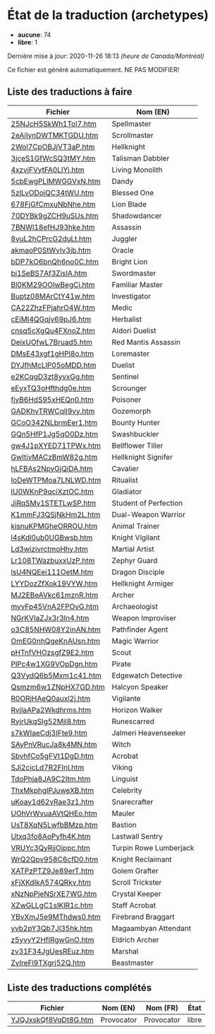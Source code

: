 # État de la traduction (archetypes)

 * **aucune**: 74
 * **libre**: 1


Dernière mise à jour: 2020-11-26 18:13 *(heure de Canada/Montréal)*

Ce fichier est généré automatiquement. NE PAS MODIFIER!
## Liste des traductions à faire

| Fichier   | Nom (EN)    |
|-----------|-------------|
|[25NJcH5SkWh1Tol7.htm](archetypes/25NJcH5SkWh1Tol7.htm)|Spellmaster|
|[2eAiIynDWTMKTGDU.htm](archetypes/2eAiIynDWTMKTGDU.htm)|Scrollmaster|
|[2Wol7CpOBJjVT3aP.htm](archetypes/2Wol7CpOBJjVT3aP.htm)|Hellknight|
|[3jceS1GfWcSQ3tMY.htm](archetypes/3jceS1GfWcSQ3tMY.htm)|Talisman Dabbler|
|[4xzvjFVytFA0LIYj.htm](archetypes/4xzvjFVytFA0LIYj.htm)|Living Monolith|
|[5cbEwgPLlMWGGVxN.htm](archetypes/5cbEwgPLlMWGGVxN.htm)|Dandy|
|[5zILvODoiQC34tWU.htm](archetypes/5zILvODoiQC34tWU.htm)|Blessed One|
|[678FjGfCmxuNbNhe.htm](archetypes/678FjGfCmxuNbNhe.htm)|Lion Blade|
|[70DYBk9gZCH9uSUs.htm](archetypes/70DYBk9gZCH9uSUs.htm)|Shadowdancer|
|[7BNWl18efHJ93hke.htm](archetypes/7BNWl18efHJ93hke.htm)|Assassin|
|[8vuL2hCPrcG2duLt.htm](archetypes/8vuL2hCPrcG2duLt.htm)|Juggler|
|[akmaoP0StWvIv3jb.htm](archetypes/akmaoP0StWvIv3jb.htm)|Oracle|
|[bDP7kO6bnQh6no0C.htm](archetypes/bDP7kO6bnQh6no0C.htm)|Bright Lion|
|[bi1SeBS7Af3ZisIA.htm](archetypes/bi1SeBS7Af3ZisIA.htm)|Swordmaster|
|[Bl0KM29OOlwBegCi.htm](archetypes/Bl0KM29OOlwBegCi.htm)|Familiar Master|
|[Buptz08MArCtY41w.htm](archetypes/Buptz08MArCtY41w.htm)|Investigator|
|[CA22ZhzFPjahrO4W.htm](archetypes/CA22ZhzFPjahrO4W.htm)|Medic|
|[cEiMI4QGqjv69pJ6.htm](archetypes/cEiMI4QGqjv69pJ6.htm)|Herbalist|
|[cnsq5cXgQu4FXnoZ.htm](archetypes/cnsq5cXgQu4FXnoZ.htm)|Aldori Duelist|
|[DeixUOfwL7Bruad5.htm](archetypes/DeixUOfwL7Bruad5.htm)|Red Mantis Assassin|
|[DMsE43xgf1gHPl8o.htm](archetypes/DMsE43xgf1gHPl8o.htm)|Loremaster|
|[DYJfhMcLlP05oMDD.htm](archetypes/DYJfhMcLlP05oMDD.htm)|Duelist|
|[e2KCqgD3zt8yvxGg.htm](archetypes/e2KCqgD3zt8yvxGg.htm)|Sentinel|
|[eEyxTQ3oHfthdg0e.htm](archetypes/eEyxTQ3oHfthdg0e.htm)|Scrounger|
|[fjyB6HdS95xHEQn0.htm](archetypes/fjyB6HdS95xHEQn0.htm)|Poisoner|
|[GADKhvTRWCqlI9vy.htm](archetypes/GADKhvTRWCqlI9vy.htm)|Oozemorph|
|[GCoO342NLbrmEer1.htm](archetypes/GCoO342NLbrmEer1.htm)|Bounty Hunter|
|[GQn5HfP1Jg5qO0Dz.htm](archetypes/GQn5HfP1Jg5qO0Dz.htm)|Swashbuckler|
|[gw4J1pXYED71TPWx.htm](archetypes/gw4J1pXYED71TPWx.htm)|Bellflower Tiller|
|[GwItivMACzBmW82g.htm](archetypes/GwItivMACzBmW82g.htm)|Hellknight Signifer|
|[hLFBAs2NpyGjQiDA.htm](archetypes/hLFBAs2NpyGjQiDA.htm)|Cavalier|
|[IoDeWTPMoa7LNLWD.htm](archetypes/IoDeWTPMoa7LNLWD.htm)|Ritualist|
|[IU0WKnP9qciXztOC.htm](archetypes/IU0WKnP9qciXztOC.htm)|Gladiator|
|[JiRqSMv1STETLwSP.htm](archetypes/JiRqSMv1STETLwSP.htm)|Student of Perfection|
|[K1mmFJ3QSjNkHm2L.htm](archetypes/K1mmFJ3QSjNkHm2L.htm)|Dual-Weapon Warrior|
|[kisnuKPMGheORROU.htm](archetypes/kisnuKPMGheORROU.htm)|Animal Trainer|
|[l4sKdl0ub0UGBwsb.htm](archetypes/l4sKdl0ub0UGBwsb.htm)|Knight Vigilant|
|[Ld3wizivrctmoHhy.htm](archetypes/Ld3wizivrctmoHhy.htm)|Martial Artist|
|[Lr108TWazbuxxUzP.htm](archetypes/Lr108TWazbuxxUzP.htm)|Zephyr Guard|
|[lsU4NQEei111OetM.htm](archetypes/lsU4NQEei111OetM.htm)|Dragon Disciple|
|[LYYDozZfXok19VYW.htm](archetypes/LYYDozZfXok19VYW.htm)|Hellknight Armiger|
|[MJ2EBeAVkc61mznR.htm](archetypes/MJ2EBeAVkc61mznR.htm)|Archer|
|[myvFp45VnA2FPOvG.htm](archetypes/myvFp45VnA2FPOvG.htm)|Archaeologist|
|[NGrKVIaZJx3r3In4.htm](archetypes/NGrKVIaZJx3r3In4.htm)|Weapon Improviser|
|[o3C85NHW08Y2inAN.htm](archetypes/o3C85NHW08Y2inAN.htm)|Pathfinder Agent|
|[OmEG0nhQgeKnAUsn.htm](archetypes/OmEG0nhQgeKnAUsn.htm)|Magic Warrior|
|[pHTnfVHOzsgfZ9E2.htm](archetypes/pHTnfVHOzsgfZ9E2.htm)|Scout|
|[PlPc4w1XG9VOpDgn.htm](archetypes/PlPc4w1XG9VOpDgn.htm)|Pirate|
|[Q3VydQ6b5Mxm1c41.htm](archetypes/Q3VydQ6b5Mxm1c41.htm)|Edgewatch Detective|
|[Qsmzm6w1ZNpHX7GD.htm](archetypes/Qsmzm6w1ZNpHX7GD.htm)|Halcyon Speaker|
|[R0ORjHAeQ0auxl2j.htm](archetypes/R0ORjHAeQ0auxl2j.htm)|Vigilante|
|[RvjlaAPa2Wkdhrms.htm](archetypes/RvjlaAPa2Wkdhrms.htm)|Horizon Walker|
|[RyjrUkqSIg52Mjl8.htm](archetypes/RyjrUkqSIg52Mjl8.htm)|Runescarred|
|[s7kWIaeCdj3IFte9.htm](archetypes/s7kWIaeCdj3IFte9.htm)|Jalmeri Heavenseeker|
|[SAyPnVRucJa8k4MN.htm](archetypes/SAyPnVRucJa8k4MN.htm)|Witch|
|[SbvhfCo5gFVt1DgD.htm](archetypes/SbvhfCo5gFVt1DgD.htm)|Acrobat|
|[SJi2cicLd7R2FInl.htm](archetypes/SJi2cicLd7R2FInl.htm)|Viking|
|[TdoPhja8JA9C2Itm.htm](archetypes/TdoPhja8JA9C2Itm.htm)|Linguist|
|[ThxMkphglPJuweXB.htm](archetypes/ThxMkphglPJuweXB.htm)|Celebrity|
|[uKoay1d62vRae3z1.htm](archetypes/uKoay1d62vRae3z1.htm)|Snarecrafter|
|[UOhVrWvuaAVtQHEo.htm](archetypes/UOhVrWvuaAVtQHEo.htm)|Mauler|
|[UsT8XqN5LwfbBMzp.htm](archetypes/UsT8XqN5LwfbBMzp.htm)|Bastion|
|[Utxq3fo8AoPyfh4K.htm](archetypes/Utxq3fo8AoPyfh4K.htm)|Lastwall Sentry|
|[VRUYc3QyRjjOjppc.htm](archetypes/VRUYc3QyRjjOjppc.htm)|Turpin Rowe Lumberjack|
|[WrQ2Qpv958C6cfD0.htm](archetypes/WrQ2Qpv958C6cfD0.htm)|Knight Reclaimant|
|[XATPzPTZ9Je89erT.htm](archetypes/XATPzPTZ9Je89erT.htm)|Golem Grafter|
|[xFjXKdIkA574QRkv.htm](archetypes/xFjXKdIkA574QRkv.htm)|Scroll Trickster|
|[xNzNpPjeNSrXE7WG.htm](archetypes/xNzNpPjeNSrXE7WG.htm)|Crystal Keeper|
|[XZwGLLgC1sIKlR1c.htm](archetypes/XZwGLLgC1sIKlR1c.htm)|Staff Acrobat|
|[YBvXmJ5e9MThdws0.htm](archetypes/YBvXmJ5e9MThdws0.htm)|Firebrand Braggart|
|[yvb2pY3Qb7Jl35hk.htm](archetypes/yvb2pY3Qb7Jl35hk.htm)|Magaambyan Attendant|
|[z5yvyY2HfIRgwGnO.htm](archetypes/z5yvyY2HfIRgwGnO.htm)|Eldrich Archer|
|[zv31F34JgUesREuz.htm](archetypes/zv31F34JgUesREuz.htm)|Marshal|
|[ZvIreFl9TXgrj52Q.htm](archetypes/ZvIreFl9TXgrj52Q.htm)|Beastmaster|

## Liste des traductions complétés

| Fichier   | Nom (EN)    | Nom (FR)    | État |
|-----------|-------------|-------------|:----:|
|[YJQJxskQf8VqDt8G.htm](archetypes/YJQJxskQf8VqDt8G.htm)|Provocator|Provocator|libre|
